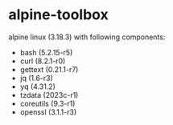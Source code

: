 # alpine-toolbox

alpine linux (3.18.3) with following components:

- bash (5.2.15-r5)
- curl (8.2.1-r0)
- gettext (0.21.1-r7)
- jq (1.6-r3)
- yq (4.31.2)
- tzdata (2023c-r1)
- coreutils (9.3-r1)
- openssl (3.1.1-r3)
